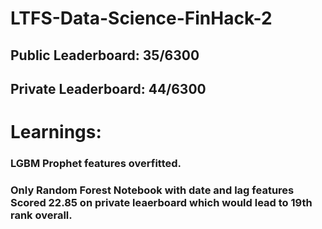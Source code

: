 # LTFS-Data-Science-FinHack-2
## Public Leaderboard: 35/6300
## Private Leaderboard: 44/6300

# Learnings:

### LGBM Prophet features overfitted.
### Only Random Forest Notebook with date and lag features Scored 22.85 on private leaerboard which would lead to 19th rank overall.
